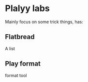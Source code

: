 # Plalyy labs

Mainly focus on some trick things, has:

## Flatbread

A list 

## Play format

format tool